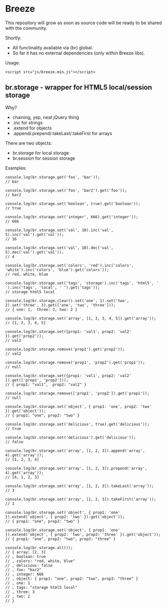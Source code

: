 # Breeze

This repository will grow as soon as source code will be ready to be shared with the community.

Shortly:

- All functinality available via (br) global.
- So far it has no external dependencies (only within Breeze libs).

Usage:

```
<script src="js/breeze.min.js"></script>
```

## br.storage - wrapper for HTML5 local/session storage

Why?

- chaining, yep, neat jQuery thing
- .inc for strings 
- .extend for objects
- .append/.prepend/.takeLast/.takeFirst for arrays

There are two objects:

- br.storage for local storage
- br.session for session storage

Examples:

```
console.log(br.storage.get('foo', 'bar'));
// bar

console.log(br.storage.set('foo', 'bar2').get('foo'));
// bar2

console.log(br.storage.set('boolean', true).get('boolean'));
// true

console.log(br.storage.set('integer', 666).get('integer'));
// 666

console.log(br.storage.set('val', 10).inc('val', 5).inc('val').get('val'));
// 16

console.log(br.storage.set('val', 10).dec('val', 5).dec('val').get('val'));
// 4

console.log(br.storage.set('colors', 'red').inc('colors', 'white').inc('colors', 'blue').get('colors'));
// red, white, blue 

console.log(br.storage.set('tags', 'storage').inc('tags', 'html5', ' ').inc('tags', 'local', ' ').get('tags'));
// storage html5 local 

console.log(br.storage.clear().set('one', 1).set('two', 2).set('three', 3).get(['one', 'two', 'three']));
// { one: 1,  three: 3, two: 2 }

console.log(br.storage.set('array', [1, 2, 3, 4, 5]).get('array'));
// [1, 2, 3, 4, 5]

console.log(br.storage.set({prop1: 'val1', prop2: 'val2' }).get('prop2'));
// val2

console.log(br.storage.remove('prop1').get('prop2'));
// val2

console.log(br.storage.remove('prop1', 'prop2').get('prop1'));
// null

console.log(br.storage.set({prop1: 'val1', prop2: 'val2' }).get(['prop1', 'prop2']));
// { prop1: "val1",  prop2: "val2" }

console.log(br.storage.remove(['prop1', 'prop2']).get('prop1'));
// null

console.log(br.storage.set('object', { prop1: 'one', prop2: 'two' }).get('object'));
// { prop1: "one", prop2: "two" }

console.log(br.storage.set('delicious', true).get('delicious'));
// true

console.log(br.storage.not('delicious').get('delicious'));
// false

console.log(br.storage.set('array', [1, 2, 3]).append('array', 4).get('array'));
// [1, 2, 3, 4] 

console.log(br.storage.set('array', [1, 2, 3]).prepend('array', 4).get('array'));
// [4, 1, 2, 3] 

console.log(br.storage.set('array', [1, 2, 3]).takeLast('array'));
// 3

console.log(br.storage.set('array', [1, 2, 3]).takeFirst('array'));
// 1

console.log(br.storage.set('object', { prop1: 'one' }).extend('object', { prop2: 'two' }).get('object'));
// { prop1: "one", prop2: "two" }

console.log(br.storage.set('object', { prop1: 'one' }).extend('object', { prop2: 'two', prop3: 'three' }).get('object'));
// { prop1: "one", prop2: "two", prop3: "three" }

console.log(br.storage.all());
// { array: [2, 3]
// , boolean: true
// , colors: "red, white, blue"
// , delicious: false
// , foo: "bar2"
// , integer: 666
// , object: { prop1: "one", prop2: "two", prop3: "three" }
// , one: 1
// , tags: "storage html5 local"
// , three: 3
// , two: 2
// }

```
